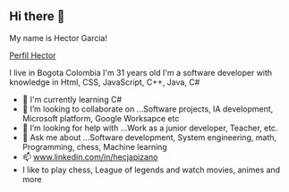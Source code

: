 ## Hi there 👋

My name is Hector Garcia!

[Perfil Hector](https://github.com/user-attachments/assets/792b46ed-fa58-4322-9d2e-afe54b9f9048)

I live in Bogota Colombia
I'm 31 years old
I'm a software developer with knowledge in Html, CSS, JavaScript, C++, Java, C#

- 🌱 I'm currently learning C#
- 👯 I’m looking to collaborate on ...Software projects, IA development, Microsoft platform, Google Worksapce etc
- 🤔 I’m looking for help with ...Work as a junior developer, Teacher, etc.
- 💬 Ask me about ...Software development, System engineering, math, Programming, chess, Machine learning
- 📫 www.linkedin.com/in/hecjapizano
- I like to play chess, League of legends and watch movies, animes and more

